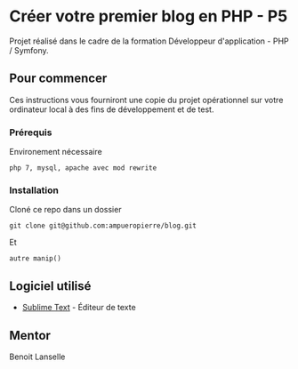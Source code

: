 # Créer votre premier blog en PHP - P5

Projet réalisé dans le cadre de la formation Développeur d'application - PHP / Symfony.

## Pour commencer

Ces instructions vous fourniront une copie du projet opérationnel sur votre ordinateur local à des fins de développement et de test. 

### Prérequis

Environement nécessaire

```
php 7, mysql, apache avec mod rewrite
```

### Installation

Cloné ce repo dans un dossier

```
git clone git@github.com:ampueropierre/blog.git
```

Et

```
autre manip()
```

## Logiciel utilisé

*   [Sublime Text](https://www.sublimetext.com/) - Éditeur de texte

## Mentor

Benoit Lanselle